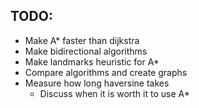 ## TODO:

- Make A* faster than dijkstra
- Make bidirectional algorithms
- Make landmarks heuristic for A*
- Compare algorithms and create graphs
- Measure how long haversine takes
    - Discuss when it is worth it to use A*